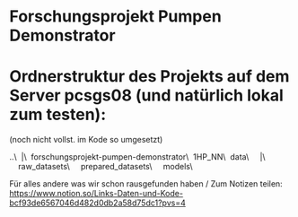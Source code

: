 # Forschungsprojekt Pumpen Demonstrator

# Ordnerstruktur des Projekts auf dem Server pcsgs08 (und natürlich lokal zum testen):
(noch nicht vollst. im Kode so umgesetzt)

..\\
&nbsp;|\\
&nbsp;forschungsprojekt-pumpen-demonstrator\\
&nbsp;1HP_NN\\
&nbsp;data\\
&nbsp;&nbsp;&nbsp;&nbsp;|\\
&nbsp;&nbsp;&nbsp;&nbsp;raw_datasets\\
&nbsp;&nbsp;&nbsp;&nbsp;prepared_datasets\\
&nbsp;&nbsp;&nbsp;&nbsp;models\\

Für alles andere was wir schon rausgefunden haben / Zum Notizen teilen:
https://www.notion.so/Links-Daten-und-Kode-bcf93de6567046d482d0db2a58d75dc1?pvs=4
